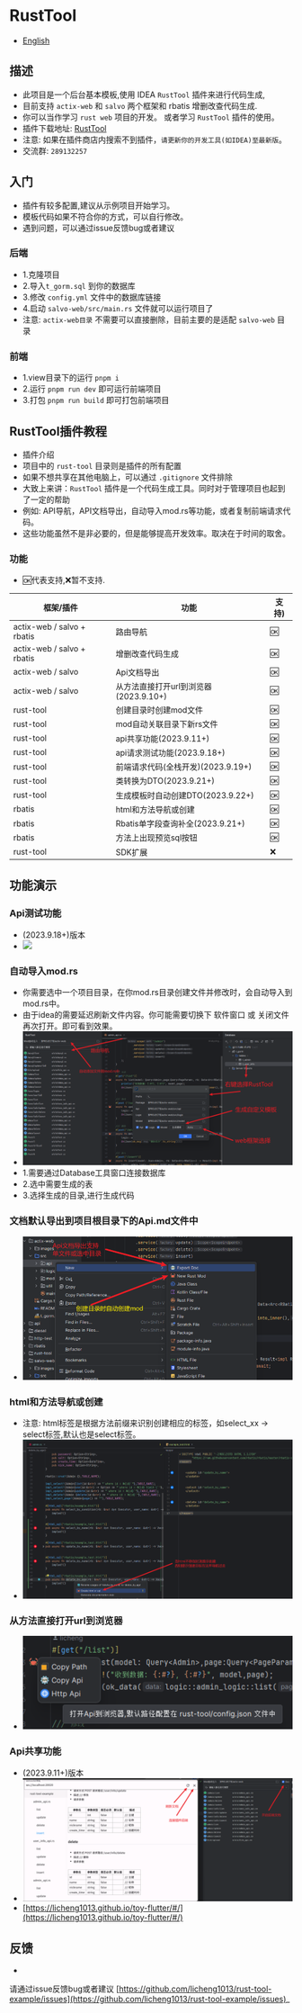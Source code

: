 # RustTool

- [English](README_en.md)

## 描述

- 此项目是一个后台基本模板,使用 IDEA `RustTool` 插件来进行代码生成,
- 目前支持 `actix-web` 和 `salvo` 两个框架和 rbatis 增删改查代码生成.
- 你可以当作学习 `rust web` 项目的开发。 或者学习 `RustTool` 插件的使用。
- 插件下载地址: [RustTool](https://plugins.jetbrains.com/plugin/22428-rusttool)
- 注意: 如果在插件商店内搜索不到插件，`请更新你的开发工具(如IDEA)至最新版`。
- 交流群: `289132257`

## 入门

- 插件有较多配置,建议从示例项目开始学习。
- 模板代码如果不符合你的方式，可以自行修改。
- 遇到问题，可以通过issue反馈bug或者建议

### 后端

- 1.克隆项目
- 2.导入`t_gorm.sql` 到你的数据库
- 3.修改 `config.yml` 文件中的数据库链接
- 4.启动 `salvo-web/src/main.rs` 文件就可以运行项目了
- 注意: `actix-web目录` 不需要可以直接删除，目前主要的是适配 `salvo-web` 目录

### 前端

- 1.view目录下的运行 `pnpm i`
- 2.运行 `pnpm run dev` 即可运行前端项目
- 3.打包 `pnpm run build` 即可打包前端项目

## RustTool插件教程

- 插件介绍
- 项目中的 `rust-tool` 目录则是插件的所有配置
- 如果不想共享在其他电脑上，可以通过 `.gitignore` 文件排除
- 大致上来讲：`RustTool` 插件是一个代码生成工具。同时对于管理项目也起到了一定的帮助
- 例如: API导航，API文档导出，自动导入mod.rs等功能，或者复制前端请求代码。
- 这些功能虽然不是非必要的，但是能够提高开发效率。取决在于时间的取舍。

### 功能

- 🆗代表支持,❌暂不支持.

| 框架/插件                       | 功能                         | 支持) |
|-----------------------------|----------------------------|-----|
| actix-web / salvo +  rbatis | 路由导航                       | 🆗  |
| actix-web / salvo +  rbatis | 增删改查代码生成                   | 🆗  |
| actix-web / salvo           | Api文档导出                    | 🆗  |
| actix-web / salvo           | 从方法直接打开url到浏览器(2023.9.10+) | 🆗  |
| rust-tool                   | 创建目录时创建mod文件               | 🆗  |
| rust-tool                   | mod自动关联目录下新rs文件            | 🆗  |
| rust-tool                   | api共享功能(2023.9.11+)        | 🆗  |
| rust-tool                   | api请求测试功能(2023.9.18+)      | 🆗  |
| rust-tool                   | 前端请求代码(全栈开发)(2023.9.19+)   | 🆗  |
| rust-tool                   | 类转换为DTO(2023.9.21+)        | 🆗  |
| rust-tool                   | 生成模板时自动创建DTO(2023.9.22+)   | 🆗  |
| rbatis                      | html和方法导航或创建               | 🆗  |
| rbatis                      | Rbatis单字段查询补全(2023.9.21+)  | 🆗  |
| rbatis                      | 方法上出现预览sql按钮               | 🆗  |
| rust-tool                   | SDK扩展                      | ❌   |

## 功能演示

### Api测试功能

- (2023.9.18+)版本
- ![](images/doc-api.gif)

### 自动导入mod.rs

- 你需要选中一个项目目录，在你mod.rs目录创建文件并修改时，会自动导入到mod.rs中。
- 由于idea的需要延迟刷新文件内容。你可能需要切换下 软件窗口 或 关闭文件再次打开。即可看到效果。
- ![](images/doc.png)
- 1.需要通过Database工具窗口连接数据库
- 2.选中需要生成的表
- 3.选择生成的目录,进行生成代码

### 文档默认导出到项目根目录下的Api.md文件中

- ![](images/doc1.png)

### html和方法导航或创建

- 注意: html标签是根据方法前缀来识别创建相应的标签，如select_xx -> select标签,默认也是select标签。
- ![](images/doc2.png)

### 从方法直接打开url到浏览器

- ![](images/doc3.png)

### Api共享功能

- (2023.9.11+)版本
- ![](images/doc4.png)
- [https://licheng1013.github.io/toy-flutter/#/](https://licheng1013.github.io/toy-flutter/#/)

## 反馈

-
请通过issue反馈bug或者建议 [https://github.com/licheng1013/rust-tool-example/issues](https://github.com/licheng1013/rust-tool-example/issues)_
